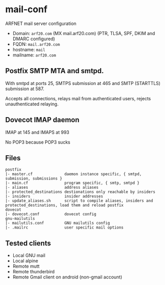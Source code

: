 # mail-conf
ARFNET mail server configuration

- Domain: `arf20.com` (MX mail.arf20.com) (PTR, TLSA, SPF, DKIM and DMARC configured)
- FQDN: `mail.arf20.com`
- hostname: `mail`
- mailname: `arf20.com`

## Postfix SMTP MTA and smtpd.
With smtpd at ports 25, SMTPS submission at 465 and SMTP (STARTTLS) submission at 587.

Accepts all connections, relays mail from authenticated users, rejects unauthenticated relaying.

## Dovecot IMAP daemon
IMAP at 145 and IMAPS at 993

No POP3 because POP3 sucks

## Files
```
postfix     
|- master.cf              daemon instance specific, { smtpd, submission, submissions }
|- main.cf                program specific, { smtp, smtpd }
|- aliases                address aliases
|- protected_destinations destionations only reachable by insiders
|- insiders               insider addresses
|- update_aliases.sh      script to compile aliases, insiders and protected_destinations, load them and reload postfix
dovecot
|- dovecot.conf           dovecot config
gnu-mailutils
|- mailutils.conf         GNU mailutils config
|- .mailrc                user specific mail options
```

## Tested clients
- Local GNU mail
- Local alpine
- Remote mutt
- Remote thunderbird
- Remote Gmail client on android (non-gmail account)
